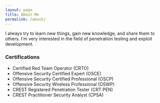 ```yaml
---
layout: page
title: About Me
permalink: /about/
---
```


I always try to learn new things, gain new knowledge, and share them to others. I'm very interested in the field of penetration testing and exploit development.
<br/>

### Certifications

* Certified Red Team Operator (CRTO)
* Offensive Security Certified Expert (OSCE)
* Offensive Security Certified Professional (OSCP)
* Offensive Security Wireless Professional (OSWP)
* CREST Registered Penetration Tester (CRT PEN)
* CREST Practitioner Security Analyst (CPSA)
